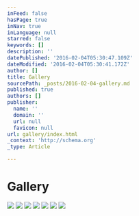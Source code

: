 ```yaml
---
inFeed: false
hasPage: true
inNav: true
inLanguage: null
starred: false
keywords: []
description: ''
datePublished: '2016-02-04T05:30:47.109Z'
dateModified: '2016-02-04T05:30:41.172Z'
author: []
title: Gallery
sourcePath: _posts/2016-02-04-gallery.md
published: true
authors: []
publisher:
  name: ''
  domain: ''
  url: null
  favicon: null
url: gallery/index.html
_context: 'http://schema.org'
_type: Article

---
```

# Gallery
![](https://the-grid-user-content.s3-us-west-2.amazonaws.com/268c807b-6390-4f65-ba8b-e529f00cd213.png)
![](https://the-grid-user-content.s3-us-west-2.amazonaws.com/88cad049-c8e0-4d21-a8b7-dd3b03dacab0.png)
![](https://the-grid-user-content.s3-us-west-2.amazonaws.com/7c80ead4-a0c1-4ecd-aa3d-67312bbb24a2.png)
![](https://the-grid-user-content.s3-us-west-2.amazonaws.com/8126ea47-3d68-4129-98eb-7a34f3570523.png)
![](https://the-grid-user-content.s3-us-west-2.amazonaws.com/7a8fd0a1-2249-43ee-8fee-e4e057d128f1.png)
![](https://the-grid-user-content.s3-us-west-2.amazonaws.com/5bbd48c2-622d-416f-b4ff-3b5df4e1bfbd.png)
![](https://the-grid-user-content.s3-us-west-2.amazonaws.com/d55ccb27-cf2a-4ac8-81dc-155542b67c43.png)
